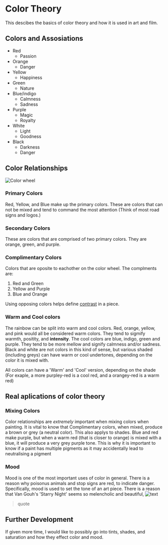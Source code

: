 # Color Theory
This descibes the basics of color theory and how it is used in art and film.
## Colors and Assosiations
* Red
  * Passion
* Orange
  * Danger
* Yellow
  * Happiness 
* Green
  * Nature
* Blue/indigo
  * Calmness
  * Sadness  
* Purple
  * Magic
  * Royalty
* White 
  * Light
  * Goodness
* Black
  * Darkness
  * Danger 

## Color Relationships
![Color wheel](link)
### Primary Colors
Red, Yellow, and Blue make up the primary colors. These are colors that can not be mixed and tend to command the most attention (Think of most road signs and logos.)
### Secondary Colors
These are colors that are comprised of two primary colors. They are orange, green, and purple. 
### Complimentary Colors
Colors that are oposite to eachother on the color wheel. The complments are:
1. Red and Green
2. Yellow and Purple
3. Blue and Orange 

Using opposing colors helps define [contrast](https://thevirtualinstructor.com/contrast-in-art.html) in a piece. 
### Warm and Cool colors
The rainbow can be split into warm and cool colors. Red, orange, yellow, and pink would all be considered warm colors. They tend to sigmify warmth, positity, and **intensity**. The cool colors are blue, indigo, green and purple. They tend to be more mellow and signify calmness and/or sadness. Black and white are not colors in this kind of sense, but various shaded (including greys) can have warm or cool undertones, depending on the color it is mixed with. 

All colors can have a 'Warm' and 'Cool' version, depending on the shade (For exaple, a more purpley-red is a cool red, and a orangey-red is a warm red)

## Real aplications of color theory
### Mixing Colors
Color relationships are *extremely* important when mixing colors when painting. It is vital to know that Complimentary colors, when mixed, produce a brown or grey (a neutral color). This also applys to shades. Blue and red make purple, but when a warm red (that is closer to orange) is mixed with a blue, it will produce a very grey purple tone. This is why it is important to know if a paint has multiple pigments as it may accidentally lead to neutralising a pigment 
### Mood 
Mood is one of the most important uses of color in general. There is a reason why poisonus animals and stop signs are red, to indicate danger. Specifically, mood is used to set the tone of an art piece. There is a reason that Van Gouh's 'Starry Night' seems so melencholic and beautiful, 
![text](https://media.overstockart.com/optimized/cache/data/product_images/VG485-1000x1000.jpg)



> quote 

## Further Development 
If given more time, I would like to possibly go into tints, shades, and saturation and how they effect color and mood.  
